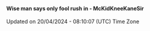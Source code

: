 #### Wise man says only fool rush in - McKidKneeKaneSir
Updated on 20/04/2024 - 08:10:07 (UTC) Time Zone

